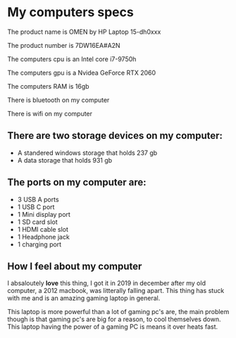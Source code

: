 # My computers specs

The product name is OMEN by HP Laptop 15-dh0xxx

The product number is 7DW16EA#A2N

The computers cpu is an Intel core i7-9750h

The computers gpu is a Nvidea GeForce RTX 2060

The computers RAM is 16gb  

There is bluetooth on my computer

There is wifi on my computer



## There are two storage devices on my computer:
* A standered windows storage that holds 237 gb
* A data storage that holds 931 gb



## The ports on my computer are:
* 3 USB A ports
* 1 USB C port
* 1 Mini display port
* 1 SD card slot
* 1 HDMI cable slot
* 1 Headphone jack
* 1 charging port

## How I feel about my computer
I absaloutely **love** this thing, I got it in 2019 in december after my old computer, a 2012 macbook, was litterally falling apart. This thing has stuck with me and is an amazing gaming laptop in general. 

This laptop is more powerful than a lot of gaming pc's are, the main problem though is that gaming pc's are big for a reason, to cool themselves down. This laptop having the power of a gaming PC is means it over heats fast. 
